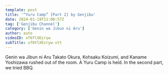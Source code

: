 ```yaml
---
template: post
title: '“Yuru Camp” [Part 2] by Genjibu'
date: 2024-01-19T11:00:57Z
tag: ['Genjibu Channel']
category: ['Genin wa Jibun ni Aru']
author: auto 
videoID: xf6YlXEzryw
subTitle: xf6YlXEzryw.vtt
---
```

Genin wa Jibun ni Aru Takato Okura, Kohsaku Koizumi, and Kaname Yoshizawa rushed out of the room.
A Yuru Camp is held.
In the second part, we tried BBQ.
